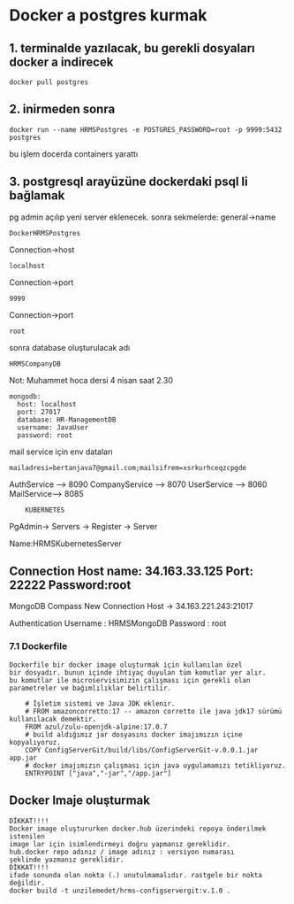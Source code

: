 # Docker a postgres kurmak

 ## 1. terminalde yazılacak, bu gerekli dosyaları docker a indirecek
    docker pull postgres 
 ## 2. inirmeden sonra
    docker run --name HRMSPostgres -e POSTGRES_PASSWORD=root -p 9999:5432 postgres
  bu işlem docerda containers yarattı 
 ## 3. postgresql arayüzüne dockerdaki psql li bağlamak
  pg admin açılıp yeni server eklenecek. sonra sekmelerde: general->name

    DockerHRMSPostgres
Connection->host

    localhost
Connection->port 

    9999
Connection->port

    root
sonra database oluşturulacak adı 

    HRMSCompanyDB
Not: Muhammet hoca dersi 4 nisan saat 2.30

    mongodb:
      host: localhost
      port: 27017
      database: HR-ManagementDB
      username: JavaUser
      password: root



mail service için env dataları
    
    mailadresi=bertanjava7@gmail.com;mailsifrem=xsrkurhceqzcpgde

AuthService --> 8090
CompanyService --> 8070
UserService --> 8060
MailService--> 8085

        KUBERNETES
PgAdmin-> Servers -> Register -> Server

Name:HRMSKubernetesServer

Connection
Host name: 34.163.33.125
Port: 22222
Password:root
---------------------
MongoDB Compass
New Connection
Host -> 34.163.221.243:21017

Authentication
Username : HRMSMongoDB
Password : root


### 7.1 Dockerfile

    Dockerfile bir docker image oluşturmak için kullanılan özel 
    bir dosyadır. bunun içinde ihtiyaç duyulan tüm komutlar yer alır.
    bu komutlar ile microservisimizin çalışması için gerekli olan 
    parametreler ve bağımlılıklar belirtilir.
````
    # İşletim sistemi ve Java JDK eklenir.
    # FROM amazoncorretto:17 -- amazon corretto ile java jdk17 sürümü kullanılacak demektir.
    FROM azul/zulu-openjdk-alpine:17.0.7
    # build aldığımız jar dosyasını docker imajımızın içine kopyalıyoruz.
    COPY ConfigServerGit/build/libs/ConfigServerGit-v.0.0.1.jar app.jar
    # docker imajımızın çalışması için java uygulamamızı tetikliyoruz.
    ENTRYPOINT ["java","-jar","/app.jar"]
````
## Docker Imaje oluşturmak
    DİKKAT!!!!
    Docker image oluştururken docker.hub üzerindeki repoya önderilmek istenilen 
    image lar için isimlendirmeyi doğru yapmanız gereklidir. 
    hub.docker repo adınız / image adınız : versiyon numarası
    şeklinde yazmanız gereklidir.
    DİKKAT!!!! 
    ifade sonunda olan nokta (.) unutulmamalıdır. rastgele bir nokta değildir.
    docker build -t unzilemedet/hrms-configservergit:v.1.0 .
  
